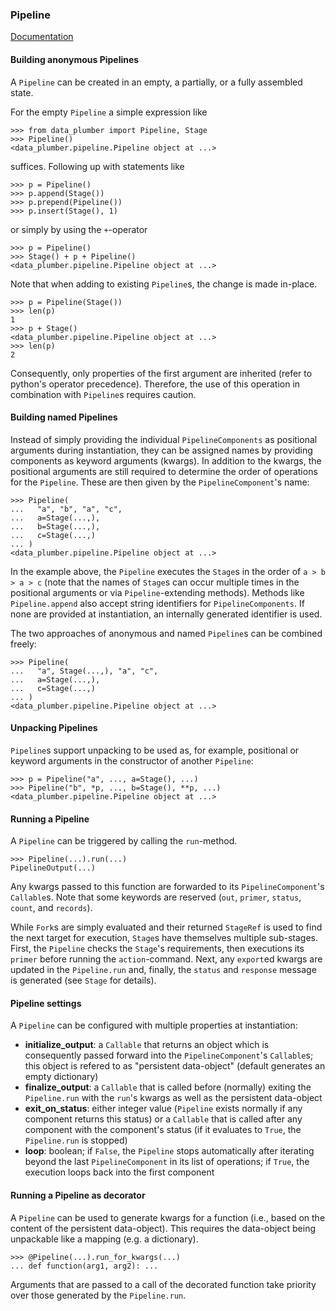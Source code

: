 ### Pipeline

[Documentation](../README.md#documentation)

#### Building anonymous Pipelines

A `Pipeline` can be created in an empty, a partially, or a fully assembled state.

For the empty `Pipeline` a simple expression like
```
>>> from data_plumber import Pipeline, Stage
>>> Pipeline()
<data_plumber.pipeline.Pipeline object at ...>
```
suffices. Following up with statements like
```
>>> p = Pipeline()
>>> p.append(Stage())
>>> p.prepend(Pipeline())
>>> p.insert(Stage(), 1)
```
or simply by using the `+`-operator
```
>>> p = Pipeline()
>>> Stage() + p + Pipeline()
<data_plumber.pipeline.Pipeline object at ...>
```
Note that when adding to existing `Pipeline`s, the change is made in-place.
```
>>> p = Pipeline(Stage())
>>> len(p)
1
>>> p + Stage()
<data_plumber.pipeline.Pipeline object at ...>
>>> len(p)
2
```
Consequently, only properties of the first argument are inherited (refer to python's operator precedence).
Therefore, the use of this operation in combination with `Pipeline`s requires caution.

#### Building named Pipelines
Instead of simply providing the individual `PipelineComponents` as positional arguments during instantiation, they can be assigned names by providing components as keyword arguments (kwargs).
In addition to the kwargs, the positional arguments are still required to determine the order of operations for the `Pipeline`.
These are then given by the `PipelineComponent`'s name:
```
>>> Pipeline(
...   "a", "b", "a", "c",
...   a=Stage(...,),
...   b=Stage(...,),
...   c=Stage(...,)
... )
<data_plumber.pipeline.Pipeline object at ...>
```
In the example above, the `Pipeline` executes the `Stage`s in the order of `a > b > a > c` (note that the names of `Stage`s can occur multiple times in the positional arguments or via `Pipeline`-extending methods).
Methods like `Pipeline.append` also accept string identifiers for `PipelineComponents`.
If none are provided at instantiation, an internally generated identifier is used.

The two approaches of anonymous and named `Pipeline`s can be combined freely:
```
>>> Pipeline(
...   "a", Stage(...,), "a", "c",
...   a=Stage(...,),
...   c=Stage(...,)
... )
<data_plumber.pipeline.Pipeline object at ...>
```

#### Unpacking Pipelines
`Pipeline`s support unpacking to be used as, for example, positional or keyword arguments in the constructor of another `Pipeline`:
```
>>> p = Pipeline("a", ..., a=Stage(), ...)
>>> Pipeline("b", *p, ..., b=Stage(), **p, ...)
<data_plumber.pipeline.Pipeline object at ...>
```

#### Running a Pipeline
A `Pipeline` can be triggered by calling the `run`-method.
```
>>> Pipeline(...).run(...)
PipelineOutput(...)
```
Any kwargs passed to this function are forwarded to its `PipelineComponent`'s `Callable`s.
Note that some keywords are reserved (`out`, `primer`, `status`, `count`, and `records`).

While `Fork`s are simply evaluated and their returned `StageRef` is used to find the next target for execution, `Stage`s have themselves multiple sub-stages.
First, the `Pipeline` checks the `Stage`'s requirements, then executions its `primer` before running the `action`-command.
Next, any `export`ed kwargs are updated in the `Pipeline.run` and, finally, the `status` and `response` message is generated (see `Stage` for details).

#### Pipeline settings
A `Pipeline` can be configured with multiple properties at instantiation:
* **initialize_output**: a `Callable` that returns an object which is consequently passed forward into the `PipelineComponent`'s `Callable`s; this object is refered to as "persistent data-object" (default generates an empty dictionary)
* **finalize_output**: a `Callable` that is called before (normally) exiting the `Pipeline.run` with the `run`'s kwargs as well as the persistent data-object
* **exit_on_status**: either integer value (`Pipeline` exists normally if any component returns this status) or a `Callable` that is called after any component with the component's status (if it evaluates to `True`, the `Pipeline.run` is stopped)
* **loop**: boolean; if `False`, the `Pipeline` stops automatically after iterating beyond the last `PipelineComponent` in its list of operations; if `True`, the execution loops back into the first component

#### Running a Pipeline as decorator
A `Pipeline` can be used to generate kwargs for a function (i.e., based on the content of the persistent data-object).
This requires the data-object being unpackable like a mapping (e.g. a dictionary).
```
>>> @Pipeline(...).run_for_kwargs(...)
... def function(arg1, arg2): ...
```
Arguments that are passed to a call of the decorated function take priority over those generated by the `Pipeline.run`.
